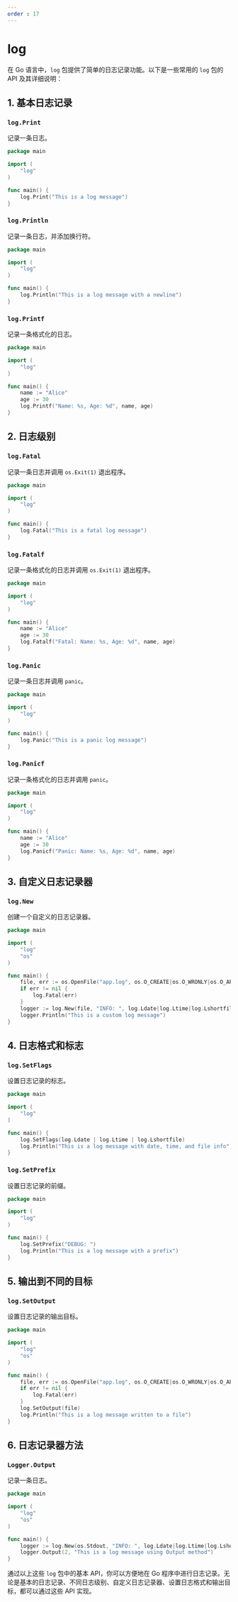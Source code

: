 ```yaml
---
order : 17
---
```

# log

在 Go 语言中，`log` 包提供了简单的日志记录功能。以下是一些常用的 `log` 包的 API 及其详细说明：


## 1. 基本日志记录

### `log.Print`
记录一条日志。
```go
package main

import (
    "log"
)

func main() {
    log.Print("This is a log message")
}
```

### `log.Println`
记录一条日志，并添加换行符。
```go
package main

import (
    "log"
)

func main() {
    log.Println("This is a log message with a newline")
}
```

### `log.Printf`
记录一条格式化的日志。
```go
package main

import (
    "log"
)

func main() {
    name := "Alice"
    age := 30
    log.Printf("Name: %s, Age: %d", name, age)
}
```

## 2. 日志级别

### `log.Fatal`
记录一条日志并调用 `os.Exit(1)` 退出程序。
```go
package main

import (
    "log"
)

func main() {
    log.Fatal("This is a fatal log message")
}
```

### `log.Fatalf`
记录一条格式化的日志并调用 `os.Exit(1)` 退出程序。
```go
package main

import (
    "log"
)

func main() {
    name := "Alice"
    age := 30
    log.Fatalf("Fatal: Name: %s, Age: %d", name, age)
}
```

### `log.Panic`
记录一条日志并调用 `panic`。
```go
package main

import (
    "log"
)

func main() {
    log.Panic("This is a panic log message")
}
```

### `log.Panicf`
记录一条格式化的日志并调用 `panic`。
```go
package main

import (
    "log"
)

func main() {
    name := "Alice"
    age := 30
    log.Panicf("Panic: Name: %s, Age: %d", name, age)
}
```

## 3. 自定义日志记录器

### `log.New`
创建一个自定义的日志记录器。
```go
package main

import (
    "log"
    "os"
)

func main() {
    file, err := os.OpenFile("app.log", os.O_CREATE|os.O_WRONLY|os.O_APPEND, 0666)
    if err != nil {
        log.Fatal(err)
    }
    logger := log.New(file, "INFO: ", log.Ldate|log.Ltime|log.Lshortfile)
    logger.Println("This is a custom log message")
}
```

## 4. 日志格式和标志

### `log.SetFlags`
设置日志记录的标志。
```go
package main

import (
    "log"
)

func main() {
    log.SetFlags(log.Ldate | log.Ltime | log.Lshortfile)
    log.Println("This is a log message with date, time, and file info")
}
```

### `log.SetPrefix`
设置日志记录的前缀。
```go
package main

import (
    "log"
)

func main() {
    log.SetPrefix("DEBUG: ")
    log.Println("This is a log message with a prefix")
}
```

## 5. 输出到不同的目标

### `log.SetOutput`
设置日志记录的输出目标。
```go
package main

import (
    "log"
    "os"
)

func main() {
    file, err := os.OpenFile("app.log", os.O_CREATE|os.O_WRONLY|os.O_APPEND, 0666)
    if err != nil {
        log.Fatal(err)
    }
    log.SetOutput(file)
    log.Println("This is a log message written to a file")
}
```

## 6. 日志记录器方法

### `Logger.Output`
记录一条日志。
```go
package main

import (
    "log"
    "os"
)

func main() {
    logger := log.New(os.Stdout, "INFO: ", log.Ldate|log.Ltime|log.Lshortfile)
    logger.Output(2, "This is a log message using Output method")
}
```

通过以上这些 `log` 包中的基本 API，你可以方便地在 Go 程序中进行日志记录。无论是基本的日志记录、不同日志级别、自定义日志记录器、设置日志格式和输出目标，都可以通过这些 API 实现。